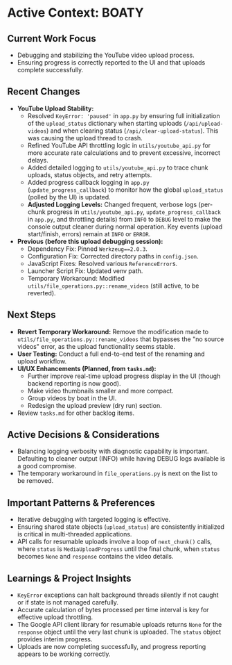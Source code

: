 # Active Context: BOATY

## Current Work Focus
- Debugging and stabilizing the YouTube video upload process.
- Ensuring progress is correctly reported to the UI and that uploads complete successfully.

## Recent Changes
- **YouTube Upload Stability:**
    - Resolved `KeyError: 'paused'` in `app.py` by ensuring full initialization of the `upload_status` dictionary when starting uploads (`/api/upload-videos`) and when clearing status (`/api/clear-upload-status`). This was causing the upload thread to crash.
    - Refined YouTube API throttling logic in `utils/youtube_api.py` for more accurate rate calculations and to prevent excessive, incorrect delays.
    - Added detailed logging to `utils/youtube_api.py` to trace chunk uploads, status objects, and retry attempts.
    - Added progress callback logging in `app.py` (`update_progress_callback`) to monitor how the global `upload_status` (polled by the UI) is updated.
    - **Adjusted Logging Levels:** Changed frequent, verbose logs (per-chunk progress in `utils/youtube_api.py`, `update_progress_callback` in `app.py`, and throttling details) from `INFO` to `DEBUG` level to make the console output cleaner during normal operation. Key events (upload start/finish, errors) remain at `INFO` or `ERROR`.
- **Previous (before this upload debugging session):**
    - Dependency Fix: Pinned `Werkzeug==2.0.3`.
    - Configuration Fix: Corrected directory paths in `config.json`.
    - JavaScript Fixes: Resolved various `ReferenceError`s.
    - Launcher Script Fix: Updated venv path.
    - Temporary Workaround: Modified `utils/file_operations.py::rename_videos` (still active, to be reverted).

## Next Steps
- **Revert Temporary Workaround:** Remove the modification made to `utils/file_operations.py::rename_videos` that bypasses the "no source videos" error, as the upload functionality seems stable.
- **User Testing:** Conduct a full end-to-end test of the renaming and upload workflow.
- **UI/UX Enhancements (Planned, from `tasks.md`):**
    - Further improve real-time upload progress display in the UI (though backend reporting is now good).
    - Make video thumbnails smaller and more compact.
    - Group videos by boat in the UI.
    - Redesign the upload preview (dry run) section.
- Review `tasks.md` for other backlog items.

## Active Decisions & Considerations
- Balancing logging verbosity with diagnostic capability is important. Defaulting to cleaner output (INFO) while having DEBUG logs available is a good compromise.
- The temporary workaround in `file_operations.py` is next on the list to be removed.

## Important Patterns & Preferences
- Iterative debugging with targeted logging is effective.
- Ensuring shared state objects (`upload_status`) are consistently initialized is critical in multi-threaded applications.
- API calls for resumable uploads involve a loop of `next_chunk()` calls, where `status` is `MediaUploadProgress` until the final chunk, when `status` becomes `None` and `response` contains the video details.

## Learnings & Project Insights
- `KeyError` exceptions can halt background threads silently if not caught or if state is not managed carefully.
- Accurate calculation of bytes processed per time interval is key for effective upload throttling.
- The Google API client library for resumable uploads returns `None` for the `response` object until the very last chunk is uploaded. The `status` object provides interim progress.
- Uploads are now completing successfully, and progress reporting appears to be working correctly.
